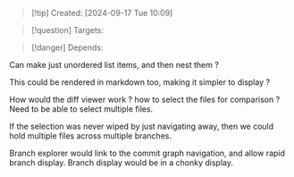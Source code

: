 
>[!tip] Created: [2024-09-17 Tue 10:09]

>[!question] Targets: 

>[!danger] Depends: 

Can make just unordered list items, and then nest them ?

This could be rendered in markdown too, making it simpler to display ?

How would the diff viewer work ? how to select the files for comparison ?  Need to be able to select multiple files.

If the selection was never wiped by just navigating away, then we could hold multiple files across multiple branches.

Branch explorer would link to the commit graph navigation, and allow rapid branch display.  Branch display would be in a chonky display.